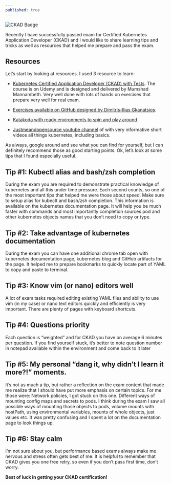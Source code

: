 ```yaml
---
published: true
---
```

![CKAD Badge](https://miro.medium.com/max/4052/1*SAm8bL78n0uQl8DCbKipmA.png)

Recently I have successfully passed exam for Certified Kubernetes Application Developer (CKAD) and I would like to share learning tips and tricks as well as resources that helped me prepare and pass the exam.

## Resources

Let’s start by looking at resources. I used 3 resource to learn:

- [Kubernetes Certified Application Developer (CKAD) with Tests](https://www.udemy.com/course/certified-kubernetes-application-developer/). The course is on Udemy and is designed and delivered by Mumshad Mannambeth. Very well done with lots of hands on exercises that prepare very well for real exam.

- [Exercises available on GitHub designed by Dimitris-Ilias Gkanatsios](https://github.com/lucassha/CKAD-resources).

- [Katakoda with ready environments to spin and play around](https://www.katacoda.com/courses/kubernetes).

- [Justmeandopensource youtube channel](https://www.youtube.com/user/wenkatn/videos) of with very informative short videos all things kubernetes, including basics.

As always, google around and see what you can find for yourself, but I can definitely recommend those as good starting points. Ok, let’s look at some tips that I found especially useful.

## Tip #1: Kubectl alias and bash/zsh completion

During the exam you are required to demonstrate practical knowledge of kubernetes and all this under time pressure. Each second counts, so one of the most important tips that helped me were those about speed.
Make sure to setup alias for kubeclt and bash/zsh completion. This information is available on the kubernetes documentation page. It will help you be much faster with commands and most importantly completion sources pod and other kubernetes objects names that you don’t need to copy or type.

## Tip #2: Take advantage of kubernetes documentation

During the exam you can have one additional chrome tab open with kubernetes documentation page, kubernetes blog and GitHub artifacts for the page. It helped me to prepare bookmarks to quickly locate part of YAML to copy and paste to terminal.

## Tip #3: Know vim (or nano) editors well

A lot of exam tasks required editing existing YAML files and ability to use vim (in my case) or nano text editors quickly and efficiently is very important. There are plenty of pages with keyboard shortcuts.

## Tip #4: Questions priority

Each question is “weighted” and for CKAD you have on average 6 minutes per question. If you find yourself stuck, it’s better to note question number in notepad available within the environment and come back to it later

## Tip #5: My personal “dang it, why didn’t I learn it more?!” moments.

It’s not as much a tip, but rather a reflection on the exam content that made me realize that I should have put more emphasis on certain topics. For me those were:
Network policies, I got stuck on this one.
Different ways of mounting config maps and secrets to pods. I think during the exam I saw all possible ways of mounting those objects to pods, volume mounts with hostPath, using environmental variables, mounts of whole objects, just values etc. It was pretty confusing and I spent a lot on the documentation page to look things up.

## Tip #6: Stay calm

I’m not sure about you, but performance based exams always make me nervous and stress often gets best of me. It is helpful to remember that CKAD gives you one free retry, so even if you don’t pass first time, don’t worry.


**Best of luck in getting your CKAD certification!**
